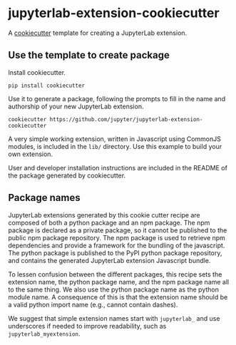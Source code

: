 # jupyterlab-extension-cookiecutter

A [cookiecutter](https://github.com/audreyr/cookiecutter) template for creating a JupyterLab extension.

## Use the template to create package

Install cookiecutter.

```
pip install cookiecutter
```

Use it to generate a package, following the prompts to fill in the name and authorship of your new JupyterLab extension.

```
cookiecutter https://github.com/jupyter/jupyterlab-extension-cookiecutter
```

A very simple working extension, written in Javascript using CommonJS modules, is included in the ``lib/`` directory. Use this example to build your own extension.

User and developer installation instructions are included in the README of the package generated by cookiecutter.

## Package names

JupyterLab extensions generated by this cookie cutter recipe are composed of both a python package and an npm package. The npm package is declared as a private package, so it cannot be published to the public npm package repository. The npm package is used to retrieve npm dependencies and provide a framework for the bundling of the javascript. The python package is published to the PyPI python package repository, and contains the generated JupyterLab extension Javascript bundle.

To lessen confusion between the different packages, this recipe sets the extension name, the python package name, and the npm package name all to the same thing. We also use the python package name as the python module name. A consequence of this is that the extension name should be a valid python import name (e.g., cannot contain dashes).

We suggest that simple extension names start with `jupyterlab_` and use underscores if needed to improve readability, such as `jupyterlab_myextension`.
